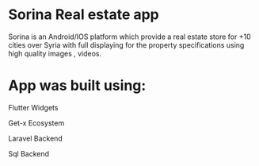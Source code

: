 # Sorina Real estate app
Sorina is an Android/IOS platform which provide a real estate store for +10 cities over Syria with full displaying for the property specifications using high quality images , videos.

# App was built using:
Flutter Widgets

Get-x Ecosystem

Laravel Backend

Sql Backend
